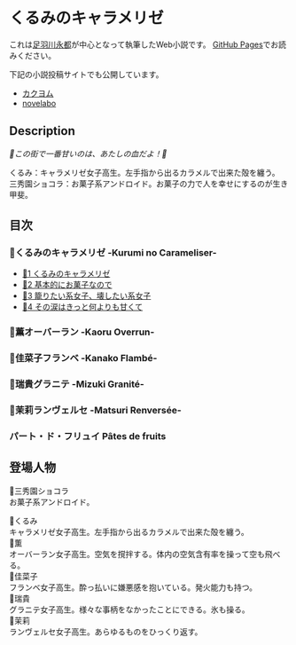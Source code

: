 くるみのキャラメリゼ
===================

これは[足羽川永都](https://github.com/8amjp)が中心となって執筆したWeb小説です。
[GitHub Pages](https://8amjp.github.io/kurumi-no-carameliser/)でお読みください。

下記の小説投稿サイトでも公開しています。

* [カクヨム](https://kakuyomu.jp/works/1177354054882667516)
* [novelabo](https://www.novelabo.com/my/books/2679)

## Description

*🍭この街で一番甘いのは、あたしの血だよ！🍰*

くるみ：キャラメリゼ女子高生。左手指から出るカラメルで出来た殻を纏う。
三秀園ショコラ：お菓子系アンドロイド。お菓子の力で人を幸せにするのが生き甲斐。

## 目次

### 🍬くるみのキャラメリゼ -Kurumi no Carameliser-

* [🍬1 くるみのキャラメリゼ](./text/001.md)
* [🍬2 基本的にお菓子なので](./text/002.md)
* [🍬3 籠りたい系女子、壊したい系女子](./text/003.md)
* [🍬4 その涙はきっと何よりも甘くて](./text/004.md)

### 🍨薫オーバーラン -Kaoru Overrun-

### 🍰佳菜子フランベ -Kanako Flambé-

### 🍧瑞貴グラニテ -Mizuki Granité-

### 🍮茉莉ランヴェルセ -Matsuri Renversée-

### パート・ド・フリュイ Pâtes de fruits

## 登場人物

🍩三秀園ショコラ  
お菓子系アンドロイド。

🍬くるみ  
キャラメリゼ女子高生。左手指から出るカラメルで出来た殻を纏う。  
🍨薫  
オーバーラン女子高生。空気を撹拌する。体内の空気含有率を操って空も飛べる。  
🍰佳菜子  
フランベ女子高生。酔っ払いに嫌悪感を抱いている。発火能力も持つ。  
🍧瑞貴  
グラニテ女子高生。様々な事柄をなかったことにできる。氷も操る。  
🍮茉莉  
ランヴェルセ女子高生。あらゆるものをひっくり返す。  
